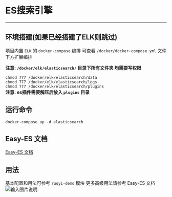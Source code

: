# ES搜索引擎
- - -
## 环境搭建(如果已经搭建了ELK则跳过)

项目内置 `ELK` 的 `docker-compose` 编排 可查看 `/docker/docker-compose.yml` 文件下方扩展编排

**注意: `/docker/elk/elasticsearch/` 目录下所有文件夹 均需要写权限**

`chmod 777 /docker/elk/elasticsearch/data`<br>
`chmod 777 /docker/elk/elasticsearch/logs`<br>
`chmod 777 /docker/elk/elasticsearch/plugins`<br>
**注意: es插件需要解压后放入 `plugins` 目录**

## 运行命令

```shell
docker-compose up -d elasticsearch
```

## Easy-ES 文档
[Easy-ES 文档](https://www.easy-es.cn/)

## 用法

基本配置和用法可参考 `ruoyi-demo` 模块 更多高级用法请参考 Easy-ES 文档<br>
![输入图片说明](https://foruda.gitee.com/images/1660030085169129908/屏幕截图.png "屏幕截图.png")
